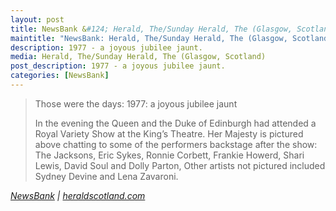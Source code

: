 ```yaml
---
layout: post
title: NewsBank &#124; Herald, The/Sunday Herald, The (Glasgow, Scotland) &#124; 16 November 2020
maintitle: "NewsBank: Herald, The/Sunday Herald, The (Glasgow, Scotland)"
description: 1977 - a joyous jubilee jaunt.
media: Herald, The/Sunday Herald, The (Glasgow, Scotland)
post_description: 1977 - a joyous jubilee jaunt.
categories: [NewsBank]
---
```


> Those were the days: 1977: a joyous jubilee jaunt
>
> In the evening the Queen and the Duke of Edinburgh had attended a Royal Variety Show at the King’s Theatre. Her Majesty is pictured above chatting to some of the performers backstage after the show: The Jacksons, Eric Sykes, Ronnie Corbett, Frankie Howerd, Shari Lewis, David Soul and Dolly Parton, Other artists not pictured included Sydney Devine and Lena Zavaroni.

<cite>[NewsBank](https://infoweb.newsbank.com/apps/news/openurl?ctx_ver=z39.88-2004&rft_id=info%3Asid/infoweb.newsbank.com&svc_dat=UKNB&req_dat=55CA6C602C984FD8A3DCC6AF6BF4AE70&rft_val_format=info%3Aofi/fmt%3Akev%3Amtx%3Actx&rft_dat=document_id%3Anews%252F17EC8DBF36857178) &#124; [heraldscotland.com](https://www.heraldscotland.com/opinion/18869404.days-1977-joyous-jubilee-jaunt)</cite>

